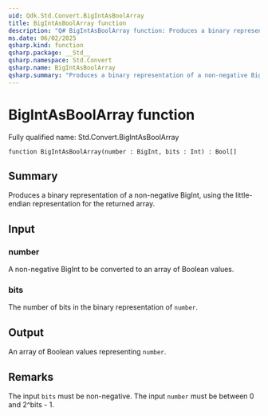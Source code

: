 ```yaml
---
uid: Qdk.Std.Convert.BigIntAsBoolArray
title: BigIntAsBoolArray function
description: "Q# BigIntAsBoolArray function: Produces a binary representation of a non-negative BigInt, using the little-endian representation for the returned array."
ms.date: 06/02/2025
qsharp.kind: function
qsharp.package: __Std__
qsharp.namespace: Std.Convert
qsharp.name: BigIntAsBoolArray
qsharp.summary: "Produces a binary representation of a non-negative BigInt, using the little-endian representation for the returned array."
---
```


# BigIntAsBoolArray function

Fully qualified name: Std.Convert.BigIntAsBoolArray

```qsharp
function BigIntAsBoolArray(number : BigInt, bits : Int) : Bool[]
```

## Summary
Produces a binary representation of a non-negative BigInt, using the
little-endian representation for the returned array.

## Input
### number
A non-negative BigInt to be converted to an array of Boolean values.
### bits
The number of bits in the binary representation of `number`.

## Output
An array of Boolean values representing `number`.

## Remarks
The input `bits` must be non-negative.
The input `number` must be between 0 and 2^bits - 1.
